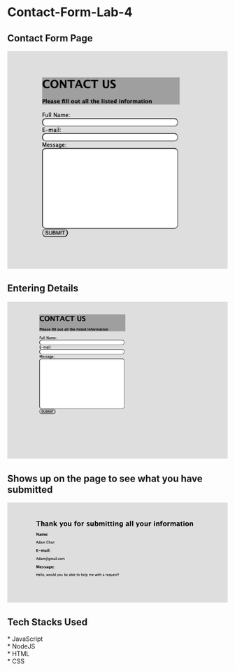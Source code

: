 # Contact-Form-Lab-4

<h2>Contact Form Page</h2>

![Contact Form](images/emptyForm.png)


<h2>Entering Details</h2>

![Filled Form](images/filledForm.png)


<h2>Shows up on the page to see what you have submitted</h2>

![Submitted Form](images/Submitted.png)


<h2>Tech Stacks Used</h2>
* JavaScript <br>
* NodeJS <br>
* HTML <br>
* CSS


